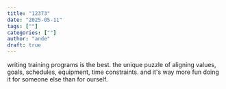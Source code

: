```yaml
---
title: "12373"
date: "2025-05-11"
tags: [""]
categories: [""]
author: "ande"
draft: true
---
```


writing training programs is the best.
the unique puzzle of aligning values, goals, schedules, equipment, time constraints.
and it's way more fun doing it for someone else than for ourself.
 
